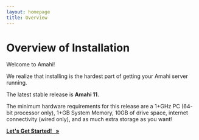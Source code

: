 ```yaml
---
layout: homepage
title: Overview
---
```

# Overview of Installation

Welcome to Amahi!

We realize that installing is the hardest part of getting your Amahi server running.

The latest stable release is **Amahi 11**.

The minimum hardware requirements for this release are a 1+GHz PC (64-bit processor only), 1+GB System Memory, 10GB of drive space, internet connectivity (wired only), and as much extra storage as you want!

<a class="btn btn-primary btn-large btn-success" href="amahi-11.html"><strong> Let's Get Started! &nbsp; &raquo; </strong></a>
